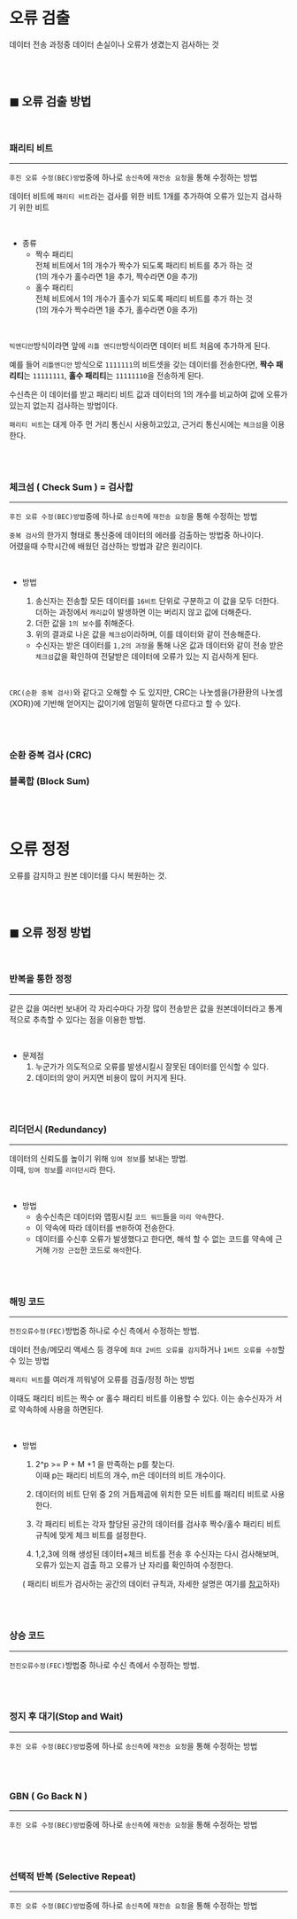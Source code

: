 # 오류 검출

데이터 전송 과정중 데이터 손실이나 오류가 생겼는지 검사하는 것

<br><br>

## ◼ 오류 검출 방법

<br>

### 패리티 비트

---

`후진 오류 수정(BEC)방법`중에 하나로 `송신측`에 `재전송 요청`을 통해 수정하는 방법

데이터 비트에 `패리티 비트`라는 검사를 위한 비트 1개를 추가하여 오류가 있는지 검사하기 위한 비트

<br>

- 종류
  - 짝수 패리티
    <br>전체 비트에서 1의 개수가 짝수가 되도록 패리티 비트를 추가 하는 것
    <br>(1의 개수가 홀수라면 1을 추가, 짝수라면 0을 추가)
  - 홀수 패리티
    <br>전체 비트에서 1의 개수가 홀수가 되도록 패리티 비트를 추가 하는 것
    <br>(1의 개수가 짝수라면 1을 추가, 홀수라면 0을 추가)

<br>

`빅엔디안`방식이라면 앞에 `리틀 엔디안`방식이라면 데이터 비트 처음에 추가하게 된다.

예를 들어 `리틀엔디안` 방식으로 `1111111`의 비트셋을 갖는 데이터를 전송한다면, **짝수 패리티**는 `11111111`, **홀수 패리티**는 `11111110`을 전송하게 된다.

수신측은 이 데이터를 받고 패리티 비트 값과 데이터의 1의 개수를 비교하여 값에 오류가있는지 없는지 검사하는 방법이다.

`패리티 비트`는 대게 아주 먼 거리 통신시 사용하고있고, 근거리
통신시에는 `체크섬`을 이용한다.

<br><br>

### 체크섬 ( Check Sum ) = 검사합

---

`후진 오류 수정(BEC)방법`중에 하나로 `송신측`에 `재전송 요청`을 통해 수정하는 방법

`중복 검사`의 한가지 형태로 통신중에 데이터의 에러를 검출하는 방법중 하나이다.
<br>어렸을때 수학시간에 배웠던 검산하는 방법과 같은 원리이다.

<br>

- 방법

  1. 송신자는 전송할 모든 데이터를 `16비트` 단위로 구분하고 이 값을 모두 더한다.<br>
     더하는 과정에서 `캐리값`이 발생하면 이는 버리지 않고 값에 더해준다.
  1. 더한 값을 `1의 보수`를 취해준다.
  1. 위의 결과로 나온 값을 `체크섬`이라하며, 이를 데이터와 같이 전송해준다.

  - 수신자는 받은 데이터를 `1,2의 과정`을 통해 나온 값과 데이터와 같이 전송 받은 `체크섬`값을 확인하여 전달받은 데이터에 오류가 있는 지 검사하게 된다.

<br>

`CRC(순환 중복 검사)`와 같다고 오해할 수 도 있지만, CRC는 나눗셈을(가환환의 나눗셈 (XOR))에 기반해 얻어지는 값이기에 엄밀히 말하면 다르다고 할 수 있다.

<br><br>

### 순환 중복 검사 (CRC)

### 블록합 (Block Sum)

<br><br>

# 오류 정정

오류를 감지하고 원본 데이터를 다시 복원하는 것.

<br><br>

## ◼ 오류 정정 방법

<br>

### 반복을 통한 정정

---

같은 값을 여러번 보내어 각 자리수마다 가장 많이 전송받은 값을 원본데이터라고 통계적으로 추측할 수 있다는 점을 이용한 방법.

<br>

- 문제점
  1. 누군가가 의도적으로 오류를 발생시킬시 잘못된 데이터를 인식할 수 있다.
  1. 데이터의 양이 커지면 비용이 많이 커지게 된다.

<br><br>

### 리더던시 (Redundancy)

---

데이터의 신뢰도를 높이기 위해 `잉여 정보`를 보내는 방법.
<br>이때, `잉여 정보`를 `리더던시`라 한다.

<br>

- 방법
  - 송수신측은 데이터와 맵핑시킬 `코드 워드`들을 `미리 약속`한다.
  - 이 약속에 따라 데이터를 `변환`하여 전송한다.
  - 데이터를 수신후 오류가 발생했다고 한다면, 해석 할 수 없는 코드를 약속에 근거해 `가장 근접`한 코드로 `해석`한다.

<br><br>

### 해밍 코드

---

`전진오류수정(FEC)`방법중 하나로 수신 측에서 수정하는 방법.

데이터 전송/메모리 액세스 등 경우에 `최대 2비트 오류를 감지`하거나 `1비트 오류를 수정`할 수 있는 방법

`패리티 비트`를 여러개 끼워넣어 오류를 검출/정정 하는 방법

이때도 패리티 비트는 짝수 or 홀수 패리티 비트를 이용할 수 있다. 이는 송수신자가 서로 약속하에 사용을 하면된다.

<br>

- 방법

  1. 2^p >= P + M +1 을 만족하는 p를 찾는다.
     <br>이때 p는 패리티 비트의 개수, m은 데이터의 비트 개수이다.

  1. 데이터의 비트 단위 중 2의 거듭제곱에 위치한 모든 비트를 패리티 비트로 사용한다.

  1. 각 패리티 비트는 각자 할당된 공간의 데이터를 검사후 짝수/홀수 패리티 비트 규칙에 맞게 체크 비트를 설정한다.

  1. 1,2,3에 의해 생성된 데이터+체크 비트를 전송 후 수신자는 다시 검사해보며, 오류가 있는지 검출 하고 오류가 난 자리를 확인하여 수정한다.

  ( 패리티 비트가 검사하는 공간의 데이터 규칙과, 자세한 설명은 여기를 [참고](https://m.blog.naver.com/ggggamang/221113176831)하자)

<br><br>

### 상승 코드

---

`전진오류수정(FEC)`방법중 하나로 수신 측에서 수정하는 방법.

<br><br>

### 정지 후 대기(Stop and Wait)

---

`후진 오류 수정(BEC)방법`중에 하나로 `송신측`에 `재전송 요청`을 통해 수정하는 방법

<br><br>

### GBN ( Go Back N )

---

`후진 오류 수정(BEC)방법`중에 하나로 `송신측`에 `재전송 요청`을 통해 수정하는 방법

<br><br>

### 선택적 반복 (Selective Repeat)

---

`후진 오류 수정(BEC)방법`중에 하나로 `송신측`에 `재전송 요청`을 통해 수정하는 방법

<br><br>
